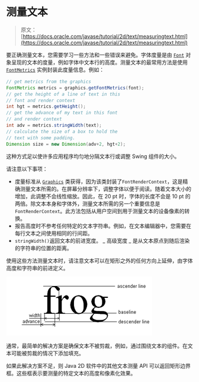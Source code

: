 # 测量文本

> 原文： [https://docs.oracle.com/javase/tutorial/2d/text/measuringtext.html](https://docs.oracle.com/javase/tutorial/2d/text/measuringtext.html)

要正确测量文本，您需要学习一些方法和一些错误来避免。字体度量是由 [`Font`](https://docs.oracle.com/javase/8/docs/api/java/awt/Font.html) 对象呈现的文本的度量，例如字体中文本行的高度。测量文本的最常用方法是使用 [`FontMetrics`](https://docs.oracle.com/javase/8/docs/api/java/awt/FontMetrics.html) 实例封装此度量信息。例如：

```java
// get metrics from the graphics
FontMetrics metrics = graphics.getFontMetrics(font);
// get the height of a line of text in this
// font and render context
int hgt = metrics.getHeight();
// get the advance of my text in this font
// and render context
int adv = metrics.stringWidth(text);
// calculate the size of a box to hold the
// text with some padding.
Dimension size = new Dimension(adv+2, hgt+2);

```

这种方式足以使许多应用程序均匀地分隔文本行或调整 Swing 组件的大小。

请注意以下事项：

*   度量标准从 [`Graphics`](https://docs.oracle.com/javase/8/docs/api/java/awt/Graphics.html) 类获得，因为该类封装了`FontRenderContext`，这是精确测量文本所需的。在屏幕分辨率下，调整字体以便于阅读。随着文本大小的增加，此调整不会线性缩放。因此，在 20 pt 时，字体的长度不会是 10 pt 的两倍。除文本本身和字体外，测量文本所需的另一个重要信息是`FontRenderContext`。此方法包括从用户空间到用于测量文本的设备像素的转换。
*   报告高度时不参考任何特定的文本字符串。例如，在文本编辑器中，您需要在每行文本之间使用相同的行间距。
*   `stringWidth()`返回文本的前进宽度。 _ 高级宽度 _ 是从文本原点到随后渲染的字符串的位置的距离。

使用这些方法测量文本时，请注意文本可以在矩形之外的任何方向上延伸，由字体高度和字符串的前进定义。

![This figure shows hot to measure text by using font metrics](img/70cd3ffa50b8e9a6fa105e1dd2741933.jpg)

通常，最简单的解决方案是确保文本不被剪裁，例如，通过围绕文本的组件。在文本可能被剪裁的情况下添加填充。

如果此解决方案不足，则 Java 2D 软件中的其他文本测量 API 可以返回矩形边界框。这些框表示要测量的特定文本的高度和像素化效果。